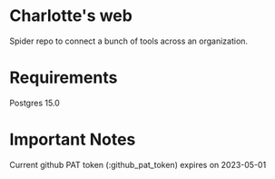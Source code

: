 # Charlotte's web

Spider repo to connect a bunch of tools across an organization.

# Requirements

Postgres 15.0

# Important Notes
Current github PAT token (:github_pat_token) expires on 2023-05-01
